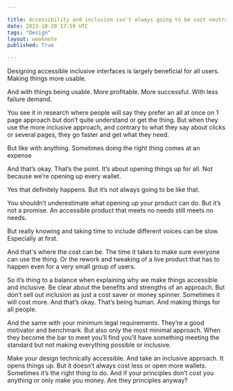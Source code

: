 ```yaml
---

title: Accessibility and inclusion isn't always going to be cost neutral
date: 2023-10-20 17:59 UTC
tags: "Design"
layout: weeknote
published: True

---
```


Designing accessible inclusive interfaces is largely beneficial for all users. Making things more usable.

And with things being usable. More profitable. More successful. With less failure demand.

You see it in research where people will say they prefer an all at once on 1 page approach but don’t quite understand or get the thing. But when they use the more inclusive approach, and contrary to what they say about clicks or several pages, they go faster and get what they need.

But like with anything. Sometimes doing the right thing comes at an expense

And that’s okay. That’s the point. It’s about opening things up for all. Not because we’re opening up every wallet.

Yes that definitely happens. But it’s not always going to be like that.

You shouldn’t underestimate what opening up your product can do. But it’s not a promise. An accessible product that meets no needs still meets no needs.

But really knowing and taking time to include different voices can be slow. Especially at first.

And that's where the cost can be. The time it takes to make sure everyone can use the thing. Or the rework and tweaking of a live product that has to happen even for a very small group of users.

So it’s thing to a balance when explaining why we make things accessible and inclusive. Be clear about the benefits and strengths of an approach. But don’t sell out inclusion as just a cost saver or money spinner. Sometimes it will cost more. And that’s okay. That’s being human. And making things for all people.

And the same with your minimum legal requirements. They’re a good motivator and benchmark. But also only the most minimal approach. When they become the bar to meet you’ll find you’ll have something meeting the standard but not making everything possible or inclusive.

Make your design technically accessible. And take an inclusive approach. It opens things up. But it doesn’t always cost less or open more wallets. Sometimes it’s the right thing to do. And if your principles don’t cost you anything or only make you money. Are they principles anyway?